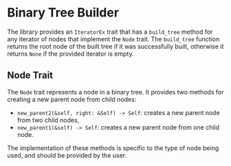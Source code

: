 # Binary Tree Builder

The library provides an `IteratorEx` trait that has a `build_tree` method for any iterator of nodes that implement the `Node` trait.
The `build_tree` function returns the root node of the built tree if it was successfully built, otherwise it returns `None` if the provided
iterator is empty.

## Node Trait

The `Node` trait represents a node in a binary tree. It provides two methods for creating a new parent node from child nodes:

- `new_parent2(&self, right: &Self) -> Self`: creates a new parent node from two child nodes,
- `new_parent1(&self) -> Self`: creates a new parent node from one child node.

The implementation of these methods is specific to the type of node being used, and should be provided by the user.